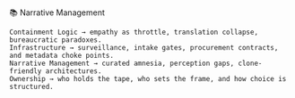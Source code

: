 📚 Narrative Management

    Containment Logic → empathy as throttle, translation collapse, bureaucratic paradoxes.
    Infrastructure → surveillance, intake gates, procurement contracts, and metadata choke points.
    Narrative Management → curated amnesia, perception gaps, clone-friendly architectures.
    Ownership → who holds the tape, who sets the frame, and how choice is structured.
